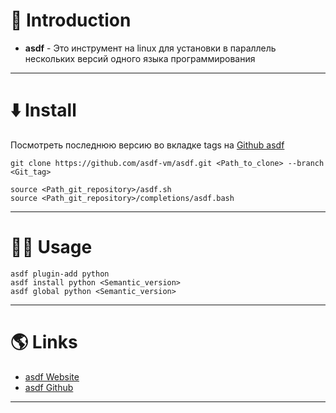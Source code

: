 # 📖 Introduction

- **asdf** - Это инструмент на linux для установки в параллель нескольких версий одного языка программирования

---

# ⬇️ Install

Посмотреть последнюю версию во вкладке tags на [Github asdf](https://github.com/asdf-vm/asdf.git)

```shell
git clone https://github.com/asdf-vm/asdf.git <Path_to_clone> --branch <Git_tag>
```

```shell title=~/.bashrc
source <Path_git_repository>/asdf.sh
source <Path_git_repository>/completions/asdf.bash
```

---

# 👨‍🏭 Usage

```shell title=Python
asdf plugin-add python
asdf install python <Semantic_version>
asdf global python <Semantic_version>
```

---

# 🌎 Links

- [asdf Website](https://asdf-vm.com)
- [asdf Github](https://github.com/asdf-vm/asdf.git)

---
